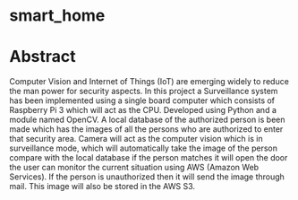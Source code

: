 # smart_home

# Abstract
Computer Vision and Internet of Things (IoT) are emerging widely to reduce the man power for security aspects. In this project a Surveillance system has been implemented using a single board computer which consists of Raspberry Pi 3 which will act as the CPU. Developed using Python and a module named OpenCV. A local database of the authorized person is been made which has the images of all the persons who are authorized to enter that security area. Camera will act as the computer vision which is in surveillance mode, which will automatically take the image of the person compare with the local database if the person matches it will open the door the user can monitor the current situation using AWS (Amazon Web Services). If the person is unauthorized then it will send the image through mail. This image will also be stored in the AWS S3.
